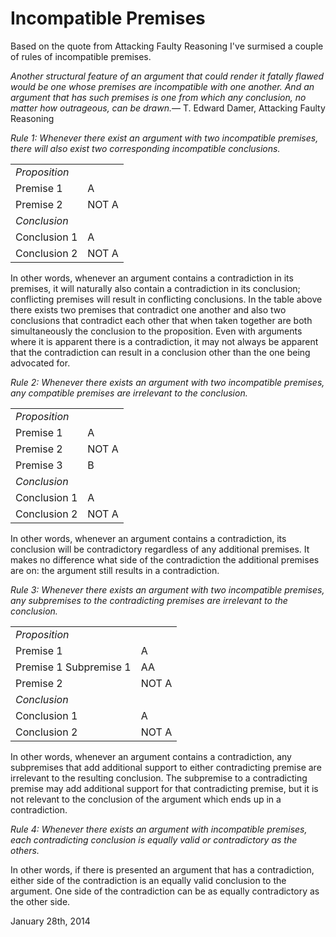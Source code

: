 Incompatible Premises
=====================

Based on the quote from Attacking Faulty Reasoning I've surmised a couple of rules of incompatible premises.

<quote><cite>Another structural feature of an argument that could render it fatally flawed would be one whose premises are <i>incompatible</i> with one another. And an argument that has such premises is one from which <i>any conclusion, no matter how outrageous, can be drawn</i>.</cite><span>— <author>T. Edward Damer</author>, <book>Attacking Faulty Reasoning</book></span></quote>

*Rule 1: Whenever there exist an argument with two incompatible premises, there will also exist two corresponding incompatible conclusions.*

<table>
<tbody><tr>
<td colspan="2"> <i>Proposition</i></td>
</tr>
<tr>
<td> Premise 1</td>
<td> A</td></tr>
<tr>
<td> Premise 2</td>
<td> NOT A</td>
</tr>
<tr>
<td colspan="2"> <i>Conclusion</i></td>
</tr>
<tr>
<td> Conclusion 1</td>
<td> A</td>
</tr>
<tr>
<td> Conclusion 2</td>
<td> NOT A</td>
</tr>
</tbody></table>

In other words, whenever an argument contains a contradiction in its premises, it will naturally also contain a contradiction in its conclusion; conflicting premises will result in conflicting conclusions. In the table above there exists two premises that contradict one another and also two conclusions that contradict each other that when taken together are both simultaneously the conclusion to the proposition. Even with arguments where it is apparent there is a contradiction, it may not always be apparent that the contradiction can result in a conclusion other than the one being advocated for.

*Rule 2: Whenever there exists an argument with two incompatible premises, any compatible premises are irrelevant to the conclusion.*

<table>
<tbody><tr>
<td colspan="2"> <i>Proposition</i></td>
</tr>
<tr>
<td> Premise 1</td>
<td> A</td>
</tr>
<tr>
<td> Premise 2</td>
<td> NOT A</td>
</tr>
<tr>
<td> Premise 3</td>
<td> B</td>
</tr>
<tr>
<td colspan="2"> <i>Conclusion</i></td>
</tr>
<tr>
<td> Conclusion 1</td>
<td> A</td>
</tr>
<tr>
<td> Conclusion 2</td>
<td> NOT A</td>
</tr>
</tbody></table>

In other words, whenever an argument contains a contradiction, its conclusion will be contradictory regardless of any additional premises. It makes no difference what side of the contradiction the additional premises are on: the argument still results in a contradiction.

*Rule 3: Whenever there exists an argument with two incompatible premises, any subpremises to the contradicting premises are irrelevant to the conclusion.*

<table>
<tbody><tr>
<td colspan="2"> <i>Proposition</i></td>
</tr>
<tr>
<td> Premise 1</td>
<td> A</td>
</tr>
<tr>
<td> Premise 1 Subpremise 1</td>
<td> AA</td>
</tr>
<tr>
<td> Premise 2</td>
<td> NOT A</td>
</tr>
<tr>
<td colspan="2"> <i>Conclusion</i></td>
</tr>
<tr>
<td> Conclusion 1</td>
<td> A</td>
</tr>
<tr>
<td> Conclusion 2</td>
<td> NOT A</td>
</tr>
</tbody></table>

In other words, whenever an argument contains a contradiction, any subpremises that add additional support to either contradicting premise are irrelevant to the resulting conclusion. The subpremise to a contradicting premise may add additional support for that contradicting premise, but it is not relevant to the conclusion of the argument which ends up in a contradiction.

*Rule 4: Whenever there exists an argument with incompatible premises, each contradicting conclusion is equally valid or contradictory as the others.*

In other words, if there is presented an argument that has a contradiction, either side of the contradiction is an equally valid conclusion to the argument. One side of the contradiction can be as equally contradictory as the other side.

January 28th, 2014

